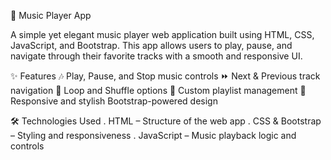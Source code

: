 🎵 Music Player App

A simple yet elegant music player web application built using HTML, CSS, JavaScript, and Bootstrap. This app allows users to play, pause, and navigate through their favorite tracks with a smooth and responsive UI.

✨ Features
🎶 Play, Pause, and Stop music controls
⏩ Next & Previous track navigation
🔄 Loop and Shuffle options
📂 Custom playlist management
🎨 Responsive and stylish Bootstrap-powered design

🛠️ Technologies Used
. HTML – Structure of the web app
. CSS & Bootstrap – Styling and responsiveness
. JavaScript – Music playback logic and controls
